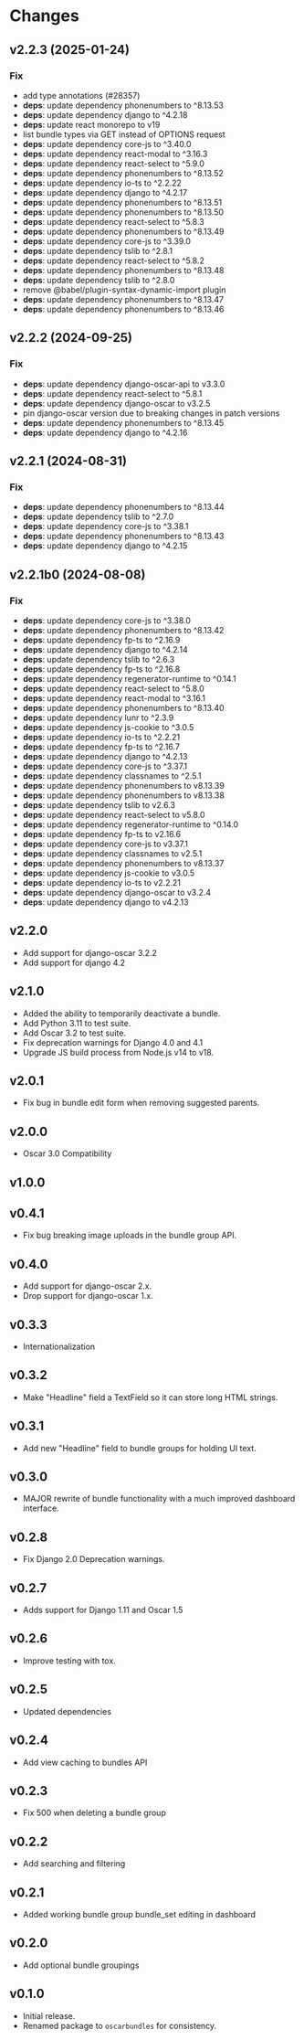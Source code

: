 # Changes

## v2.2.3 (2025-01-24)

### Fix

- add type annotations (#28357)
- **deps**: update dependency phonenumbers to ^8.13.53
- **deps**: update dependency django to ^4.2.18
- **deps**: update react monorepo to v19
- list bundle types via GET instead of OPTIONS request
- **deps**: update dependency core-js to ^3.40.0
- **deps**: update dependency react-modal to ^3.16.3
- **deps**: update dependency react-select to ^5.9.0
- **deps**: update dependency phonenumbers to ^8.13.52
- **deps**: update dependency io-ts to ^2.2.22
- **deps**: update dependency django to ^4.2.17
- **deps**: update dependency phonenumbers to ^8.13.51
- **deps**: update dependency phonenumbers to ^8.13.50
- **deps**: update dependency react-select to ^5.8.3
- **deps**: update dependency phonenumbers to ^8.13.49
- **deps**: update dependency core-js to ^3.39.0
- **deps**: update dependency tslib to ^2.8.1
- **deps**: update dependency react-select to ^5.8.2
- **deps**: update dependency phonenumbers to ^8.13.48
- **deps**: update dependency tslib to ^2.8.0
- remove @babel/plugin-syntax-dynamic-import plugin
- **deps**: update dependency phonenumbers to ^8.13.47
- **deps**: update dependency phonenumbers to ^8.13.46

## v2.2.2 (2024-09-25)

### Fix

- **deps**: update dependency django-oscar-api to v3.3.0
- **deps**: update dependency react-select to ^5.8.1
- **deps**: update dependency django-oscar to v3.2.5
- pin django-oscar version due to breaking changes in patch versions
- **deps**: update dependency phonenumbers to ^8.13.45
- **deps**: update dependency django to ^4.2.16

## v2.2.1 (2024-08-31)

### Fix

- **deps**: update dependency phonenumbers to ^8.13.44
- **deps**: update dependency tslib to ^2.7.0
- **deps**: update dependency core-js to ^3.38.1
- **deps**: update dependency phonenumbers to ^8.13.43
- **deps**: update dependency django to ^4.2.15

## v2.2.1b0 (2024-08-08)

### Fix

- **deps**: update dependency core-js to ^3.38.0
- **deps**: update dependency phonenumbers to ^8.13.42
- **deps**: update dependency fp-ts to ^2.16.9
- **deps**: update dependency django to ^4.2.14
- **deps**: update dependency tslib to ^2.6.3
- **deps**: update dependency fp-ts to ^2.16.8
- **deps**: update dependency regenerator-runtime to ^0.14.1
- **deps**: update dependency react-select to ^5.8.0
- **deps**: update dependency react-modal to ^3.16.1
- **deps**: update dependency phonenumbers to ^8.13.40
- **deps**: update dependency lunr to ^2.3.9
- **deps**: update dependency js-cookie to ^3.0.5
- **deps**: update dependency io-ts to ^2.2.21
- **deps**: update dependency fp-ts to ^2.16.7
- **deps**: update dependency django to ^4.2.13
- **deps**: update dependency core-js to ^3.37.1
- **deps**: update dependency classnames to ^2.5.1
- **deps**: update dependency phonenumbers to v8.13.39
- **deps**: update dependency phonenumbers to v8.13.38
- **deps**: update dependency tslib to v2.6.3
- **deps**: update dependency react-select to v5.8.0
- **deps**: update dependency regenerator-runtime to ^0.14.0
- **deps**: update dependency fp-ts to v2.16.6
- **deps**: update dependency core-js to v3.37.1
- **deps**: update dependency classnames to v2.5.1
- **deps**: update dependency phonenumbers to v8.13.37
- **deps**: update dependency js-cookie to v3.0.5
- **deps**: update dependency io-ts to v2.2.21
- **deps**: update dependency django-oscar to v3.2.4
- **deps**: update dependency django to v4.2.13

## v2.2.0

- Add support for django-oscar 3.2.2
- Add support for django 4.2

## v2.1.0

- Added the ability to temporarily deactivate a bundle.
- Add Python 3.11 to test suite.
- Add Oscar 3.2 to test suite.
- Fix deprecation warnings for Django 4.0 and 4.1
- Upgrade JS build process from Node.js v14 to v18.

## v2.0.1

- Fix bug in bundle edit form when removing suggested parents.

## v2.0.0

- Oscar 3.0 Compatibility

## v1.0.0


## v0.4.1

- Fix bug breaking image uploads in the bundle group API.

## v0.4.0

- Add support for django-oscar 2.x.
- Drop support for django-oscar 1.x.

## v0.3.3

- Internationalization

## v0.3.2

- Make "Headline" field a TextField so it can store long HTML strings.

## v0.3.1

- Add new "Headline" field to bundle groups for holding UI text.

## v0.3.0

- MAJOR rewrite of bundle functionality with a much improved dashboard interface.

## v0.2.8

- Fix Django 2.0 Deprecation warnings.

## v0.2.7

- Adds support for Django 1.11 and Oscar 1.5

## v0.2.6

- Improve testing with tox.

## v0.2.5

- Updated dependencies

## v0.2.4

- Add view caching to bundles API

## v0.2.3

- Fix 500 when deleting a bundle group

## v0.2.2

- Add searching and filtering

## v0.2.1

- Added working bundle group bundle_set editing in dashboard

## v0.2.0

- Add optional bundle groupings

## v0.1.0

- Initial release.
- Renamed package to `oscarbundles` for consistency.
